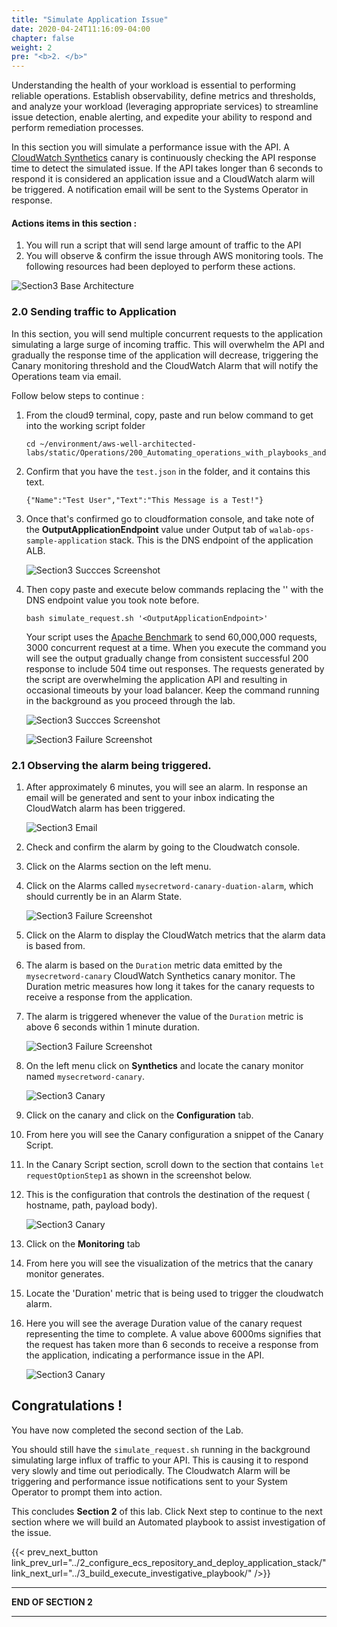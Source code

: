 ```yaml
---
title: "Simulate Application Issue"
date: 2020-04-24T11:16:09-04:00
chapter: false
weight: 2
pre: "<b>2. </b>"
---
```


Understanding the health of your workload is essential to performing reliable operations. Establish observability, define metrics and thresholds, and analyze your workload (leveraging appropriate services) to streamline issue detection, enable alerting, and expedite your ability to respond and perform remediation processes.

In this section you will simulate a performance issue with the API. A [CloudWatch Synthetics](https://docs.aws.amazon.com/AmazonCloudWatch/latest/monitoring/CloudWatch_Synthetics_Canaries.html) canary is continuously checking the API response time to detect the simulated issue. If the API takes longer than 6 seconds to respond it is considered an application issue and a CloudWatch alarm will be triggered. A notification email will be sent to the Systems Operator in response. 

#### Actions items in this section :
1. You will run a script that will send large amount of traffic to the API
2. You will observe & confirm the issue through AWS monitoring tools. The following resources had been deployed to perform these actions.

![Section3 Base Architecture](/Operations/200_Automating_operations_with_playbooks_and_runbooks/Images/section3-testing-canary-alarm-architecture.png)

### 2.0 Sending traffic to Application

In this section, you will send multiple concurrent requests to the application simulating a large surge of incoming traffic. This will overwhelm the API and gradually the response time of the application will decrease, triggering the Canary monitoring threshold and the CloudWatch Alarm that will notify the Operations team via email.

Follow below steps to continue :

1. From the cloud9 terminal, copy, paste and run below command to get into the working script folder

    ```
    cd ~/environment/aws-well-architected-labs/static/Operations/200_Automating_operations_with_playbooks_and_runbooks/Code/scripts/
    ```

2. Confirm that you have the `test.json` in the folder, and it contains this text.

    ```
    {"Name":"Test User","Text":"This Message is a Test!"}
    ```

3. Once that's confirmed go to cloudformation console, and take note of the **OutputApplicationEndpoint** value under Output tab of `walab-ops-sample-application` stack. This is the DNS endpoint of the application ALB.


    ![Section3 Succces Screenshot](/Operations/200_Automating_operations_with_playbooks_and_runbooks/Images/section3-stackoutput.png)


4. Then copy paste and execute below commands replacing the '<OutputApplicationEndpoint>' with the DNS endpoint value you took note before.

    ```
    bash simulate_request.sh '<OutputApplicationEndpoint>'
    ```

    Your script uses the [Apache Benchmark](https://httpd.apache.org/docs/2.4/programs/ab.html) to send 60,000,000 requests, 3000 concurrent request at a time. When you execute the command you will see the output gradually change from consistent successful 200 response to include 504 time out responses. The requests generated by the script are overwhelming the application API and resulting in occasional timeouts by your load balancer. Keep the command running in the background as you proceed through the lab.

    ![Section3 Succces Screenshot](/Operations/200_Automating_operations_with_playbooks_and_runbooks/Images/section3-success-traffic-requests.png)

    ![Section3 Failure Screenshot](/Operations/200_Automating_operations_with_playbooks_and_runbooks/Images/section3-failure-traffic-requests.png)


### 2.1 Observing the alarm being triggered.

1. After approximately 6 minutes, you will see an alarm. In response an email will be generated and sent to your inbox indicating the CloudWatch alarm has been triggered.

    ![Section3 Email](/Operations/200_Automating_operations_with_playbooks_and_runbooks/Images/section3-email.png)
 
2. Check and confirm the alarm by going to the Cloudwatch console.
3. Click on the Alarms section on the left menu.
4. Click on the Alarms called `mysecretword-canary-duation-alarm`, which should currently be in an Alarm State.

    ![Section3 Failure Screenshot](/Operations/200_Automating_operations_with_playbooks_and_runbooks/Images/section3-alarm.png)

5. Click on the Alarm to display the CloudWatch metrics that the alarm data is based from.
6. The alarm is based on the `Duration` metric data emitted by the `mysecretword-canary` CloudWatch Synthetics canary monitor. The Duration metric measures how long it takes for the canary requests to receive a response from the application. 
7. The alarm is triggered whenever the value of the `Duration` metric is above 6 seconds within 1 minute duration.

    ![Section3 Failure Screenshot](/Operations/200_Automating_operations_with_playbooks_and_runbooks/Images/section3-alarm-detail.png)

8. On the left menu click on **Synthetics** and locate the canary monitor named `mysecretword-canary`.

    ![Section3 Canary](/Operations/200_Automating_operations_with_playbooks_and_runbooks/Images/section3-canary.png)

9. Click on the canary and click on the **Configuration** tab.
10. From here you will see the Canary configuration a snippet of the Canary Script.
11. In the Canary Script section, scroll down to the section that contains `let requestOptionStep1` as shown in the screenshot below.
12. This is the configuration that controls the destination of the request ( hostname, path, payload body).

    ![Section3 Canary](/Operations/200_Automating_operations_with_playbooks_and_runbooks/Images/section3-canary-detail.png)

13. Click on the **Monitoring** tab
14. From here you will see the visualization of the metrics that the canary monitor generates.
15. Locate the 'Duration' metric that is being used to trigger the cloudwatch alarm.
16. Here you will see the average Duration value of the canary request representing the time to complete. A value above 6000ms signifies that the request has taken more than 6 seconds to receive a response from the application, indicating a performance issue in the API.

    ![Section3 Canary](/Operations/200_Automating_operations_with_playbooks_and_runbooks/Images/section3-canary-monitor.png)

## Congratulations ! 

You have now completed the second section of the Lab.

You should still have the `simulate_request.sh` running in the background simulating large influx of traffic to your API. This is causing it to respond very slowly and time out periodically. The Cloudwatch Alarm will be triggering and performance issue notifications sent to your System Operator to prompt them into action.

This concludes **Section 2** of this lab. Click Next step to continue to the next section where we will build an Automated playbook to assist investigation of the issue. 

{{< prev_next_button link_prev_url="../2_configure_ecs_repository_and_deploy_application_stack/" link_next_url="../3_build_execute_investigative_playbook/" />}}

___
**END OF SECTION 2**
___